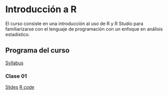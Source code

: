 # Introducción a R
El curso consiste en una introducción al uso de R y R Studio para familiarizarse con el lenguaje de programación con un enfoque en análisis estadístico.

## Programa del curso 

[Syllabus](https://github.com/AlvaroPLZ/Introduccion_a_R/blob/bc1fe7de2661d5c69b458991b150b98e49604ca5/Syllabus___Int_R_.pdf)

### Clase 01 
[Slides](https://github.com/AlvaroPLZ/Introduccion_a_R/blob/3c3d069e0ec47db8f345db0310d2884e863e75bc/PPT/Lecture_01___R.pdf)
[R code](https://github.com/AlvaroPLZ/Introduccion_a_R/blob/3e5f561a26bf381151892c8744657171fb1c3e6a/Script/L1_code.R)
